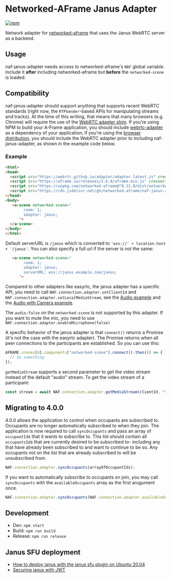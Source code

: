 # Networked-AFrame Janus Adapter

[![npm](https://img.shields.io/npm/v/@networked-aframe/naf-janus-adapter.svg)](https://www.npmjs.com/package/@networked-aframe/naf-janus-adapter)

Network adapter for [networked-aframe](https://github.com/networked-aframe/networked-aframe) that uses the Janus WebRTC server as a backend.

## Usage

naf-janus-adapter needs access to networked-aframe's `NAF` global variable. Include it **after** including networked-aframe but **before** the `networked-scene` is loaded.

## Compatibility

naf-janus-adapter should support anything that supports recent WebRTC standards (right now, the `RTPSender`-based APIs for manipulating streams and tracks). At the time of this writing, that means that many browsers (e.g. Chrome) will require the use of the [WebRTC adapter shim](https://github.com/webrtc/adapter). If you're using NPM to build your A-Frame application, you should include [webrtc-adapter](https://www.npmjs.com/package/webrtc-adapter) as a dependency of your application; if you're using the [browser distribution](https://github.com/networked-aframe/naf-janus-adapter/tree/master/dist), you should include the WebRTC adapter prior to including naf-janus-adapter, as shown in the example code below.

### Example

```html
<html>
<head>
  <script src="https://webrtc.github.io/adapter/adapter-latest.js" crossorigin="anonymous"></script>
  <script src="https://aframe.io/releases/1.6.0/aframe.min.js" crossorigin="anonymous"></script>
  <script src="https://unpkg.com/networked-aframe@^0.12.0/dist/networked-aframe.min.js" crossorigin="anonymous"></script>
  <script src="https://cdn.jsdelivr.net/gh/networked-aframe/naf-janus-adapter@3.3.0/dist/naf-janus-adapter.min.js"></script>
</head>
<body>
   <a-scene networked-scene="
        room: 1;
        adapter: janus;
      ">
  </a-scene>
</body>
</html>
```

Default serverURL is `/janus` which is converted to `'wss://' + location.host + '/janus'`.
You can also specify a full url if the server is not the same:

```html
   <a-scene networked-scene="
        room: 1;
        adapter: janus;
        serverURL: wss://janus.example.com/janus;
      ">
```

Compared to other adapters like easyrtc, the janus adapter has a specific API,
you need to call `NAF.connection.adapter.setClientId` and
`NAF.connection.adapter.setLocalMediaStream`, see the [Audio example](examples/index.html)
and the [Audio with Camera example](examples/audio-with-camera.html).

The `audio:false` on the `networked-scene` is not supported by this adapter.
If you want to mute the mic, you need to use
`NAF.connection.adapter.enableMicrophone(false)`

A specific behavior of the janus adapter is that `connect()` returns a
Promise (it's not the case with the easyrtc adapter).
The Promise returns when all peer connections to the participants are
established. So you can use this:

```js
AFRAME.scenes[0].components["networked-scene"].connect().then(() => {
  // do something
});
```

`getMediaStream` supports a second parameter to get the video stream instead of
the default "audio" stream. To get the video stream of a participant:

```js
const stream = await NAF.connection.adapter.getMediaStream(clientId, "video")
```

## Migrating to 4.0.0

4.0.0 allows the application to control when occupants are subscribed to. Occupants are no longer automatically subscribed to when they join. The application is now required to call `syncOccupants` and pass an array of `occupantId`s that it wants to subscribe to. This list should contain all `occupantsId`s that are currently desired to be subscribed to- including any that have already been subscribed to and want to continue to be so. Any occupants not on the list that are already subscribed to will be unsubscribed from. 
```js
NAF.connection.adapter.syncOccupants(arrayOfOccupantIds);
```

If you want to automatically subscribe to occupants on join, you may call `syncOccupants` with the `availableOccupants` array as the first arugument once.
```js
NAF.connection.adapter.syncOccupants(NAF.connection.adapter.availableOccupants);
```

## Development

- Dev: `npm start`
- Build: `npm run build`
- Release: `npm run release`

## Janus SFU deployment

- [How to deploy janus with the janus sfu plugin on Ubuntu 20.04](https://github.com/networked-aframe/naf-janus-adapter/blob/master/docs/janus-deployment.md)
- [Securing janus with JWT](https://github.com/networked-aframe/naf-janus-adapter/blob/master/docs/securing-janus-with-jwt.md)
